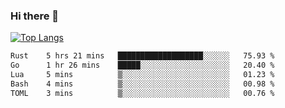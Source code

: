 ### Hi there 👋

<!--
**3Xpl0it3r/3Xpl0it3r** is a ✨ _special_ ✨ repository because its `README.md` (this file) appears on your GitHub profile.

Here are some ideas to get you started:

- 🔭 I’m currently working on ...
- 🌱 I’m currently learning ...
- 👯 I’m looking to collaborate on ...
- 🤔 I’m looking for help with ...
- 💬 Ask me about ...
- 📫 How to reach me: ...
- 😄 Pronouns: ...
- ⚡ Fun fact: ...
-->


[![Top Langs](https://github-readme-stats.vercel.app/api/top-langs/?username=3Xpl0it3r&layout=compact)](https://github.com/3Xpl0it3r/3Xpl0it3r)

<!--START_SECTION:waka-->

```txt
Rust    5 hrs 21 mins   ███████████████████░░░░░░   75.93 %
Go      1 hr 26 mins    █████░░░░░░░░░░░░░░░░░░░░   20.40 %
Lua     5 mins          ▒░░░░░░░░░░░░░░░░░░░░░░░░   01.23 %
Bash    4 mins          ▒░░░░░░░░░░░░░░░░░░░░░░░░   00.98 %
TOML    3 mins          ▒░░░░░░░░░░░░░░░░░░░░░░░░   00.76 %
```

<!--END_SECTION:waka-->
